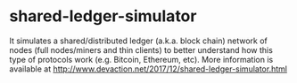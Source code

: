 # shared-ledger-simulator
It simulates a shared/distributed ledger (a.k.a. block chain) network of nodes (full nodes/miners and thin clients) to better understand how this type of protocols work (e.g. Bitcoin, Ethereum, etc). More information is available at http://www.devaction.net/2017/12/shared-ledger-simulator.html  